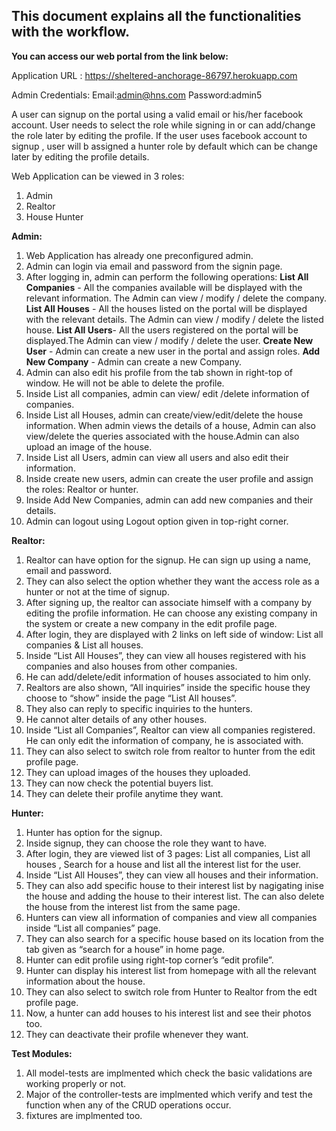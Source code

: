 ## This document explains all the functionalities with the workflow. 

**You can access our web portal from the link below:**


Application URL : https://sheltered-anchorage-86797.herokuapp.com

Admin Credentials:
Email:admin@hns.com
Password:admin5

A user can signup on the portal using a valid email or his/her facebook account. User needs to select the role while signing in or can add/change the role later by editing the profile. If the user uses facebook account to signup , user will b assigned a hunter role by default which can be change later by editing the profile details.

Web Application can be viewed in 3 roles:
1. Admin
2. Realtor
3. House Hunter


**Admin:**
1.	Web Application has already one preconfigured admin.
2.	Admin can login via email and password from the signin page.
3.	After logging in, admin can perform the following operations:
	**List All Companies** - All the companies available will be displayed with the relevant information. The Admin can view / modify / delete the company.
	**List All Houses** - All the houses listed on the portal will be displayed with the relevant details. The Admin can view / modify / delete the listed house.
	**List All Users**- All the users registered on the portal will be displayed.The Admin can view / modify / delete the user.
	**Create New User** - Admin can create a new user in the portal and assign roles.
	**Add New Company** - Admin can create a new Company.
4.	Admin can also edit his profile from the tab shown in right-top of window. He will not be able to delete the profile.
5.	Inside List all companies, admin can view/ edit /delete information of companies.
6.	Inside List all Houses, admin can create/view/edit/delete the house information. When admin views the details of a house, Admin can also view/delete the queries associated with the house.Admin can also upload an image of the house.
7.	 Inside List all Users, admin can view all users and also edit their information.
8.	 Inside create new users, admin can create the user profile and assign the roles: Realtor or hunter.
9.	 Inside Add New Companies, admin can add new companies and their details.
10.	 Admin can logout using Logout option given in top-right corner.

**Realtor:**
1.	Realtor can have option for the signup. He can sign up using a name, email and password.
2.	They can also select the option whether they want the access role as a hunter or not at the time of signup.
3.	After signing up, the realtor can associate himself with a company by editing the profile information. He can choose any existing company in the system or create a new company in the edit profile page.
4.	After login, they are displayed with 2 links on left side of window: List all companies & List all houses.
5.	Inside “List All Houses”, they can view all houses registered with his companies and also houses from other companies. 
6.	He can add/delete/edit information of houses associated to him only.
7.	Realtors are also shown, “All inquiries” inside the specific house they choose to “show” inside the page “List All    houses”.
8.	They also can reply to specific inquiries to the hunters.
9.	He cannot alter details of any other houses.
10.	Inside “List all Companies”, Realtor can view all companies registered. He can only edit the information of company, he is associated with.
11.	They can also select to switch role from realtor to hunter from the edit profile page.
12.	They can upload images of the houses they uploaded.
13.	They can now check the potential buyers list.
14.	They can delete their profile anytime they want.


**Hunter:**
1.	Hunter has option for the signup.
2.	Inside signup, they can choose the role they want to have.
3.	After login, they are viewed list of 3 pages: List all companies, List all houses , Search for a house and list all the interest list for the user.
4.	Inside “List All Houses”, they can view all houses and their information.
5.	They can also add specific house to their interest list by nagigating inise the house and adding the house to their interest list. The can also delete the house from the interest list from the same page. 
6.	Hunters can view all information of companies and view all companies inside “List all companies” page.
7.	They can also search for a specific house based on its location from the tab given as “search for a house” in home page.
8.	Hunter can edit profile using right-top corner’s “edit profile”.
9.	Hunter can display his interest list from homepage with all the relevant information about the house.
10.	They can also select to switch role from Hunter to Realtor from the edt profile page.
11.	Now, a hunter can add houses to his interest list and see their photos too.
12.	They can deactivate their profile whenever they want.


**Test Modules:**
1. All model-tests are implmented which check the basic validations are working properly or not.
2. Major of the controller-tests are implmented which verify and test the function when any of the CRUD operations occur.
3. fixtures are implmented too.





